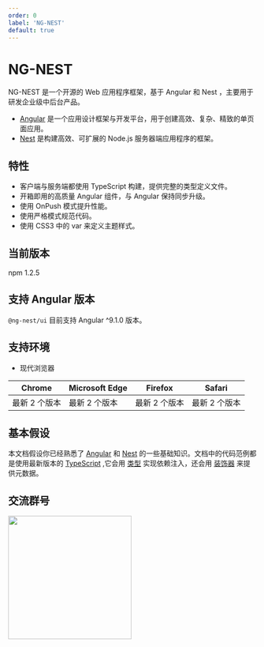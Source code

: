 ```yaml
---
order: 0
label: 'NG-NEST'
default: true
---
```


# NG-NEST

NG-NEST 是一个开源的 Web 应用程序框架，基于 Angular 和 Nest ，主要用于研发企业级中后台产品。

- [Angular](https://angular.io/docs) 是一个应用设计框架与开发平台，用于创建高效、复杂、精致的单页面应用。
- [Nest](https://docs.nestjs.com/) 是构建高效、可扩展的 Node.js 服务器端应用程序的框架。

## 特性

- 客户端与服务端都使用 TypeScript 构建，提供完整的类型定义文件。
- 开箱即用的高质量 Angular 组件，与 Angular 保持同步升级。
- 使用 OnPush 模式提升性能。
- 使用严格模式规范代码。
- 使用 CSS3 中的 var 来定义主题样式。

## 当前版本

npm 1.2.5

## 支持 Angular 版本

`@ng-nest/ui` 目前支持 Angular ^9.1.0 版本。

## 支持环境

- 现代浏览器

| Chrome        | Microsoft Edge | Firefox       | Safari        |
| ------------- | -------------- | ------------- | ------------- |
| 最新 2 个版本 | 最新 2 个版本  | 最新 2 个版本 | 最新 2 个版本 |

## 基本假设

本文档假设你已经熟悉了 [Angular](https://angular.io/docs) 和 [Nest](https://docs.nestjs.com/) 的一些基础知识。文档中的代码范例都是使用最新版本的 [TypeScript](https://www.typescriptlang.org/) ,它会用 [类型](https://www.typescriptlang.org/docs/handbook/classes.html) 实现依赖注入，还会用 [装饰器](https://www.typescriptlang.org/docs/handbook/decorators.html) 来提供元数据。

## 交流群号

<img src="assets/img/tim.jpg" width="250" />
